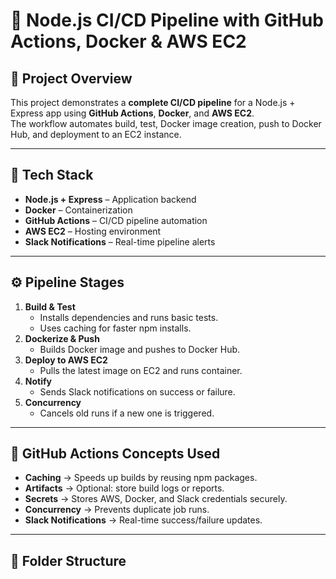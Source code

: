# 🚀 Node.js CI/CD Pipeline with GitHub Actions, Docker & AWS EC2

## 📌 Project Overview
This project demonstrates a **complete CI/CD pipeline** for a Node.js + Express app using **GitHub Actions**, **Docker**, and **AWS EC2**.  
The workflow automates build, test, Docker image creation, push to Docker Hub, and deployment to an EC2 instance.

---

## 🧩 Tech Stack
- **Node.js + Express** – Application backend  
- **Docker** – Containerization  
- **GitHub Actions** – CI/CD pipeline automation  
- **AWS EC2** – Hosting environment  
- **Slack Notifications** – Real-time pipeline alerts  

---

## ⚙️ Pipeline Stages
1. **Build & Test**
   - Installs dependencies and runs basic tests.
   - Uses caching for faster npm installs.
2. **Dockerize & Push**
   - Builds Docker image and pushes to Docker Hub.
3. **Deploy to AWS EC2**
   - Pulls the latest image on EC2 and runs container.
4. **Notify**
   - Sends Slack notifications on success or failure.
5. **Concurrency**
   - Cancels old runs if a new one is triggered.

---

## 🧠 GitHub Actions Concepts Used
- **Caching** → Speeds up builds by reusing npm packages.  
- **Artifacts** → Optional: store build logs or reports.  
- **Secrets** → Stores AWS, Docker, and Slack credentials securely.  
- **Concurrency** → Prevents duplicate job runs.  
- **Slack Notifications** → Real-time success/failure updates.  

---

## 📂 Folder Structure
